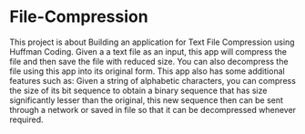# File-Compression
This project is about Building an application for Text File Compression using Huffman Coding. Given a a text file as an input, this app will compress the file and then save the file with reduced size. You can also decompress the file using this app into its original form. This app also has some additional features such as: Given a string of alphabetic characters, you can compress the size of its bit sequence to obtain a binary sequence that has size significantly lesser than the original, this new sequence then can be sent through a network or saved in file so that it can be decompressed whenever required.

